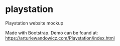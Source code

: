 # playstation
Playstation website mockup

Made with Bootstrap.
Demo can be found at: https://arturlewandowicz.com/Playstation/index.html
